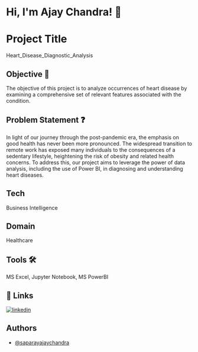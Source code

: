 
# Hi, I'm Ajay Chandra! 👋






# Project Title
Heart_Disease_Diagnostic_Analysis

## Objective 🎯

The objective of this project is to analyze occurrences of heart disease by examining a comprehensive set of relevant features associated with the condition.

## Problem Statement ❓

In light of our journey through the post-pandemic era, the emphasis on good health has never been more pronounced. The widespread transition to remote work has exposed many individuals to the consequences of a sedentary lifestyle, heightening the risk of obesity and related health concerns. To address this, our project aims to leverage the power of data analysis, including the use of Power BI, in diagnosing and understanding heart diseases.

## Tech
Business Intelligence

## Domain
Healthcare

## Tools 🛠
MS Excel, Jupyter Notebook, MS PowerBI





## 🔗 Links
[![linkedin](https://img.shields.io/badge/linkedin-0A66C2?style=for-the-badge&logo=linkedin&logoColor=white)](https://www.linkedin.com/)



## Authors

- [@saparayajaychandra](https://github.com/saparayajaychandra)

